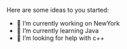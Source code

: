 Here are some ideas to you started:

- 🔭 I’m currently working on NewYork
- 🌱 I’m currently learning Java
- 🤔 I’m looking for help with c++
